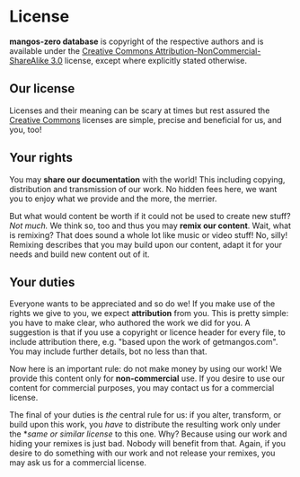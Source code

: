 License
=======
**mangos-zero database** is copyright of the respective authors and is available
under the [Creative Commons Attribution-NonCommercial-ShareAlike 3.0][121]
license, except where explicitly stated otherwise.

Our license
-----------
Licenses and their meaning can be scary at times but rest assured the
[Creative Commons][122] licenses are simple, precise and beneficial for us,
and you, too!

Your rights
-----------
You may **share our documentation** with the world! This including copying,
distribution and transmission of our work. No hidden fees here, we want you
to enjoy what we provide and the more, the merrier.

But what would content be worth if it could not be used to create new stuff?
*Not much.* We think so, too and thus you may **remix our content**. Wait,
what is remixing? That does sound a whole lot like music or video stuff! No,
silly! Remixing describes that you may build upon our content, adapt it for
your needs and build new content out of it.

Your duties
-----------
Everyone wants to be appreciated and so do we! If you make use of the
rights we give to you, we expect **attribution** from you. This is pretty
simple: you have to make clear, who authored the work we did for you. A
suggestion is that if you use a copyright or licence header for every file,
to include attribution there, e.g. "based upon the work of getmangos.com".
You may include further details, bot no less than that.

Now here is an important rule: do not make money by using our work! We provide
this content only for **non-commercial** use. If you desire to use our
content for commercial purposes, you may contact us for a commercial license.

The final of your duties is *the* central rule for us: if you alter,
transform, or build upon this work, you *have* to distribute the resulting
work only under the **same or similar license* to this one. Why? Because
using our work and hiding your remixes is just bad. Nobody will benefit
from that. Again, if you desire to do something with our work and not
release your remixes, you may ask us for a commercial license.


[1]: http://bitbucket.org/mangoszero "mangos-zero"
[2]: http://bitbucket.org/mangoszero/content/ "mangos-zero · clean database"
[3]: http://bitbucket.org/mangoszero/content/wiki "documentation wiki"

[10]: http://bitbucket.org/mangoszero/server "mangos-zero · server"
[11]: http://bitbucket.org/mangoszero/scripts "mangos-zero · script extensions"
[12]: http://bitbucket.org/mangoszero/content "mangos-zero · clean database"

[50]: http://blizzard.com/games/wow/ "World of Warcraft"
[51]: http://www.wowpedia.org/Patch_1.12.0 "WoW 1.12.0 - Drums of War"

[110]: http://nvie.com/posts/a-successful-git-branching-model/ "git flow extension"
[111]: http://yakiloo.com/getting-started-git-flow/ "git flow workflow"

[121]: http://creativecommons.org/licenses/by-nc-sa/3.0/ "Creative Commons Attribution-NonCommercial-ShareAlike 3.0"
[122]: http://creativecommons.org/ "Creative Commons"
